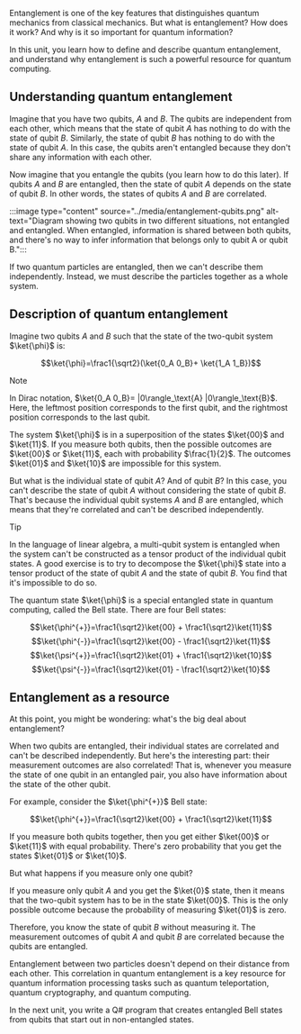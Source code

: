 Entanglement is one of the key features that distinguishes quantum mechanics from classical mechanics. But what is entanglement? How does it work? And why is it so important for quantum information?

In this unit, you learn how to define and describe quantum entanglement, and understand why entanglement is such a powerful resource for quantum computing.

## Understanding quantum entanglement

Imagine that you have two qubits, $A$ and $B$. The qubits are independent from each other, which means that the state of qubit $A$ has nothing to do with the state of qubit $B$. Similarly, the state of qubit $B$ has nothing to do with the state of qubit $A$. In this case, the qubits aren't entangled because they don't share any information with each other.

Now imagine that you entangle the qubits (you learn how to do this later). If qubits $A$ and $B$ are entangled, then the state of qubit $A$ depends on the state of qubit $B$. In other words, the states of qubits $A$ and $B$ are correlated.

:::image type="content" source="../media/entanglement-qubits.png" alt-text="Diagram showing two qubits in two different situations, not entangled and entangled. When entangled, information is shared between both qubits, and there's no way to infer information that belongs only to qubit A or qubit B.":::

If two quantum particles are entangled, then we can't describe them independently. Instead, we must describe the particles together as a whole system.

## Description of quantum entanglement

Imagine two qubits $A$ and $B$ such that the state of the two-qubit system $\ket{\phi}$ is:

$$\ket{\phi}=\frac1{\sqrt2}(\ket{0_A 0_B}+ \ket{1_A 1_B})$$

> [!NOTE]
> In Dirac notation, $\ket{0_A 0_B}= |0\rangle_\text{A} |0\rangle_\text{B}$. Here, the leftmost position corresponds to the first qubit, and the rightmost position corresponds to the last qubit.

The system $\ket{\phi}$ is in a superposition of the states $\ket{00}$ and $\ket{11}$. If you measure both qubits, then the possible outcomes are $\ket{00}$ or $\ket{11}$, each with probability $\frac{1}{2}$. The outcomes $\ket{01}$ and $\ket{10}$ are impossible for this system.

But what is the individual state of qubit $A$? And of qubit $B$? In this case, you can't describe the state of qubit $A$ without considering the state of qubit $B$. That's because the individual qubit systems $A$ and $B$ are entangled, which means that they're correlated and can't be described independently.

> [!TIP]
> In the language of linear algebra, a multi-qubit system is entangled when the system can't be constructed as a tensor product of the individual qubit states. A good exercise is to try to decompose the $\ket{\phi}$ state into a tensor product of the state of qubit $A$ and the state of qubit $B$. You find that it's impossible to do so.

The quantum state $\ket{\phi}$ is a special entangled state in quantum computing, called the Bell state. There are four Bell states:

$$\ket{\phi^{+}}=\frac1{\sqrt2}\ket{00} + \frac1{\sqrt2}\ket{11}$$
$$\ket{\phi^{-}}=\frac1{\sqrt2}\ket{00} - \frac1{\sqrt2}\ket{11}$$
$$\ket{\psi^{+}}=\frac1{\sqrt2}\ket{01} + \frac1{\sqrt2}\ket{10}$$
$$\ket{\psi^{-}}=\frac1{\sqrt2}\ket{01} - \frac1{\sqrt2}\ket{10}$$

## Entanglement as a resource

At this point, you might be wondering: what's the big deal about entanglement?

When two qubits are entangled, their individual states are correlated and can't be described independently. But here's the interesting part: their measurement outcomes are also correlated! That is, whenever you measure the state of one qubit in an entangled pair, you also have information about the state of the other qubit.

For example, consider the $\ket{\phi^{+}}$ Bell state:

$$\ket{\phi^{+}}=\frac1{\sqrt2}\ket{00} + \frac1{\sqrt2}\ket{11}$$

If you measure both qubits together, then you get either $\ket{00}$ or $\ket{11}$ with equal probability. There's zero probability that you get the states $\ket{01}$ or $\ket{10}$.

But what happens if you measure only one qubit?

If you measure only qubit $A$ and you get the $\ket{0}$ state, then it means that the two-qubit system has to be in the state $\ket{00}$. This is the only possible outcome because the probability of measuring $\ket{01}$ is zero.

Therefore, you know the state of qubit $B$ without measuring it. The measurement outcomes of qubit $A$ and qubit $B$ are correlated because the qubits are entangled.

Entanglement between two particles doesn't depend on their distance from each other. This correlation in quantum entanglement is a key resource for quantum information processing tasks such as quantum teleportation, quantum cryptography, and quantum computing.

In the next unit, you write a Q# program that creates entangled Bell states from qubits that start out in non-entangled states.
